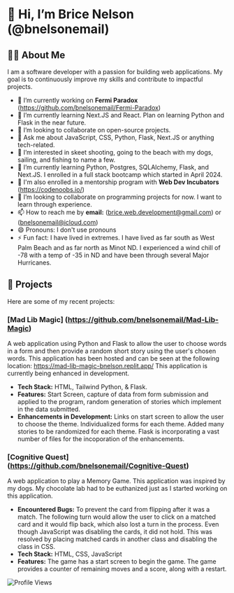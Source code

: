 # 👋 Hi, I’m Brice Nelson (@bnelsonemail)

## 👩‍💻 About Me 
I am a software developer with a passion for building web applications. My goal is to continuously improve my skills and contribute to impactful projects.
- 🔭 I’m currently working on **Fermi Paradox** (https://github.com/bnelsonemail/Fermi-Paradox)
- 🌱 I’m currently learning Next.JS and React. Plan on learning Python and Flask in the near future.
- 👯 I’m looking to collaborate on open-source projects.
- 💬 Ask me about JavaScript, CSS, Python, Flask, Next.JS or anything tech-related.
- 👀 I’m interested in skeet shooting, going to the beach with my dogs, sailing, and fishing to name a few.
- 🌱 I’m currently learning Python, Postgres, SQLAlchemy, Flask, and Next.JS.  I enrolled in a full stack bootcamp which started in April 2024.
- 🚀 I'm also enrolled in a mentorship program with **Web Dev Incubators** (https://codenoobs.io/)
- 💞️ I’m looking to collaborate on programming projects for now.  I want to learn through experience.
- 📫 How to reach me by **email:** (brice.web.development@gmail.com) or (bnelsonemail@icloud.com)
- 😄 Pronouns: I don't use pronouns
- ⚡ Fun fact: I have lived in extremes.  I have lived as far south as West Palm Beach and as far north as Minot ND.  I experienced a wind chill of -78 with a temp of -35 in ND and have been through several Major Hurricanes.

## 🚀 Projects
Here are some of my recent projects:
### [Mad Lib Magic] (https://github.com/bnelsonemail/Mad-Lib-Magic)
A web application using Python and Flask to allow the user to choose words in a form and then provide a random short story using the user's chosen words.
This application has been hosted and can be seen at the following location: https://mad-lib-magic-bnelson.replit.app/
This application is currently being enhanced in development.

- **Tech Stack:** HTML, Tailwind Python, & Flask.
- **Features:** Start Screen, capture of data from form submission and applied to the program, random generation of stories which implement in the data submitted.
-  **Enhancements in Development:** Links on start screen to allow the user to choose the theme.  Individualized forms for each theme.  Added many stories to be randomized for each theme.  Flask is incorporating a vast number of files for the incoporation of the enhancements.

### [Cognitive Quest] (https://github.com/bnelsonemail/Cognitive-Quest)
A web application to play a Memory Game.
This application was inspired by my dogs.  My chocolate lab had to be euthanized just as I started working on this application.

- **Encountered Bugs:** To prevent the card from flipping after it was a match.  The following turn would allow the user to click on a matched card and it would flip back, which also lost a turn in the process.  Even though JavaScript was disabling the cards, it did not hold.  This was resolved by placing matched cards in another class and disabling the class in CSS.
- **Tech Stack:** HTML, CSS, JavaScript
- **Features:** The game has a start screen to begin the game.  The game provides a counter of remaining moves and a score, along with a restart.

![Profile Views](https://komarev.com/ghpvc/?username=bnelsonemail)


<!---
bnelsonemail/bnelsonemail is a ✨ special ✨ repository because its `README.md` (this file) appears on your GitHub profile.
You can click the Preview link to take a look at your changes.
--->
